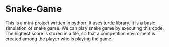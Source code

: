 # Snake-Game
This is a mini-project written in python. It uses turtle library. It is a basic simulation of snake game. We can play snake game by executing this code. 
The highest score is stored in a file, so that a competition enviroment is created among the player who is playing the game.
